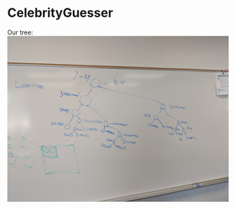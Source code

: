 # CelebrityGuesser

Our tree: 
![alt text](https://github.com/richterwindward/CelebrityGuesser/blob/master/tree.jpg "Tree")

